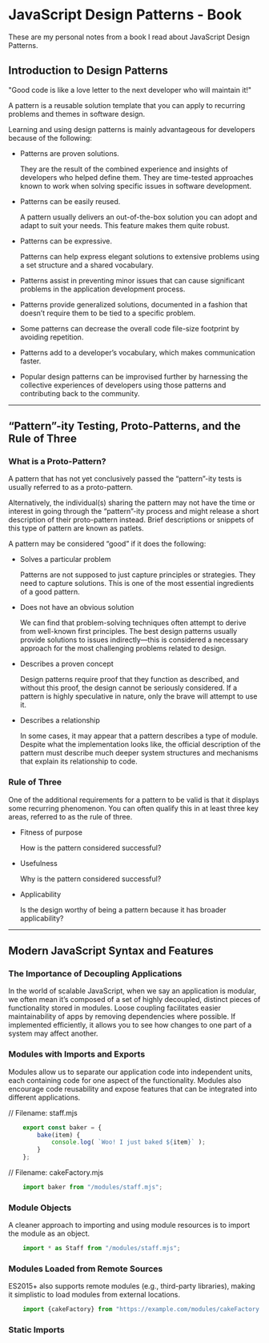 
# JavaScript Design Patterns - Book

These are my personal notes from a book I read about JavaScript Design Patterns.

## Introduction to Design Patterns

"Good code is like a love letter to the next developer who will maintain it!"

A pattern is a reusable solution template that you can apply to recurring problems and themes in software design.

Learning and using design patterns is mainly advantageous for developers because of the following:

- Patterns are proven solutions.
    
    They are the result of the combined experience and insights of developers who helped define them. They are time-tested approaches known to work when solving specific issues in software development.

- Patterns can be easily reused.

    A pattern usually delivers an out-of-the-box solution you can adopt and adapt to suit your needs. This feature makes them quite robust.

- Patterns can be expressive.

    Patterns can help express elegant solutions to extensive problems using a set structure and a shared vocabulary.

- Patterns assist in preventing minor issues that can cause significant problems in the application development process.

- Patterns provide generalized solutions, documented in a fashion that doesn’t require them to be tied to a specific problem.

- Some patterns can decrease the overall code file-size footprint by avoiding repetition.

- Patterns add to a developer’s vocabulary, which makes communication faster.

- Popular design patterns can be improvised further by harnessing the collective experiences of developers using those patterns and contributing back to the community.

---

## “Pattern”-ity Testing, Proto-Patterns, and the Rule of Three

### What is a Proto-Pattern?
A pattern that has not yet conclusively passed the “pattern”-ity tests is usually referred to as a proto-pattern.

Alternatively, the individual(s) sharing the pattern may not have the time or interest in going through the “pattern”-ity process and might release a short description of their proto-pattern instead. Brief descriptions or snippets of this type of pattern are known as patlets.

A pattern may be considered “good” if it does the following:

- Solves a particular problem

    Patterns are not supposed to just capture principles or strategies. They need to capture solutions. This is one of the most essential ingredients of a good pattern.

- Does not have an obvious solution

    We can find that problem-solving techniques often attempt to derive from well-known first principles. The best design patterns usually provide solutions to issues indirectly—this is considered a necessary approach for the most challenging problems related to design.

- Describes a proven concept

    Design patterns require proof that they function as described, and without this proof, the design cannot be seriously considered. If a pattern is highly speculative in nature, only the brave will attempt to use it.

- Describes a relationship

    In some cases, it may appear that a pattern describes a type of module. Despite what the implementation looks like, the official description of the pattern must describe much deeper system structures and mechanisms that explain its relationship to code.

### Rule of Three

One of the additional requirements for a pattern to be valid is that it displays some recurring phenomenon. You can often qualify this in at least three key areas, referred to as the rule of three.

- Fitness of purpose

    How is the pattern considered successful?

- Usefulness

    Why is the pattern considered successful?

- Applicability

    Is the design worthy of being a pattern because it has broader applicability?

---

## Modern JavaScript Syntax and Features

### The Importance of Decoupling Applications

In the world of scalable JavaScript, when we say an application is modular, we often mean it’s composed of a set of highly decoupled, distinct pieces of functionality stored in modules. Loose coupling facilitates easier maintainability of apps by removing dependencies where possible. If implemented efficiently, it allows you to see how changes to one part of a system may affect another.


### Modules with Imports and Exports

Modules allow us to separate our application code into independent units, each containing code for one aspect of the functionality. Modules also encourage code reusability and expose features that can be integrated into different applications.

// Filename: staff.mjs

```js
    export const baker = {
        bake(item) {
            console.log( `Woo! I just baked ${item}` );
        }
    };
```

// Filename: cakeFactory.mjs

```js
    import baker from "/modules/staff.mjs";
```

### Module Objects

A cleaner approach to importing and using module resources is to import the module as an object.

```js
    import * as Staff from "/modules/staff.mjs";
```

### Modules Loaded from Remote Sources

ES2015+ also supports remote modules (e.g., third-party libraries), making it simplistic to load modules from external locations. 

```js
    import {cakeFactory} from "https://example.com/modules/cakeFactory.mjs";
```

### Static Imports
